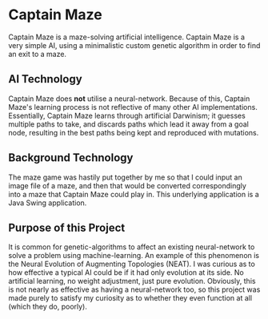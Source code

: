 # Captain Maze

Captain Maze is a maze-solving artificial intelligence. Captain Maze is a very simple AI, using a minimalistic custom genetic algorithm in order to find an exit to a maze.

## AI Technology
Captain Maze does **not** utilise a neural-network. Because of this, Captain Maze's learning process is not reflective of many other AI implementations. Essentially, Captain Maze learns through artificial Darwinism; it guesses multiple paths to take, and discards paths which lead it away from a goal node, resulting in the best paths being kept and reproduced with mutations.

## Background Technology
The maze game was hastily put together by me so that I could input an image file of a maze, and then that would be converted correspondingly into a maze that Captain Maze could play in. This underlying application is a Java Swing application.

## Purpose of this Project
It is common for genetic-algorithms to affect an existing neural-network to solve a problem using machine-learning. An example of this phenomenon is the Neural Evolution of Augmenting Topologies (NEAT). I was curious as to how effective a typical AI could be if it had only evolution at its side. No artificial learning, no weight adjustment, just pure evolution. Obviously, this is not nearly as effective as having a neural-network too, so this project was made purely to satisfy my curiosity as to whether they even function at all (which they do, poorly).